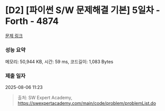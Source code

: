# [D2] [파이썬 S/W 문제해결 기본] 5일차 - Forth - 4874 

[문제 링크](https://swexpertacademy.com/main/code/problem/problemDetail.do?contestProbId=AWTQc1MKQiIDFAVT) 

### 성능 요약

메모리: 50,944 KB, 시간: 59 ms, 코드길이: 1,083 Bytes

### 제출 일자

2025-08-06 11:23



> 출처: SW Expert Academy, https://swexpertacademy.com/main/code/problem/problemList.do